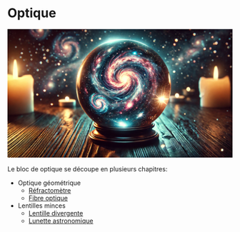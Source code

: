 # Optique

![](images/optique.webp)


Le bloc de optique se découpe en plusieurs chapitres:

* Optique géométrique
  * [Réfractomètre](../exercices/optique/refractometre.md)
  * [Fibre optique](../exercices/optique/fibre_optique.md)
* Lentilles minces
  * [Lentille divergente](../exercices/optique/lentille_divergente.md)
  * [Lunette astronomique](../exercices/optique/lunette_astronomique.md)
